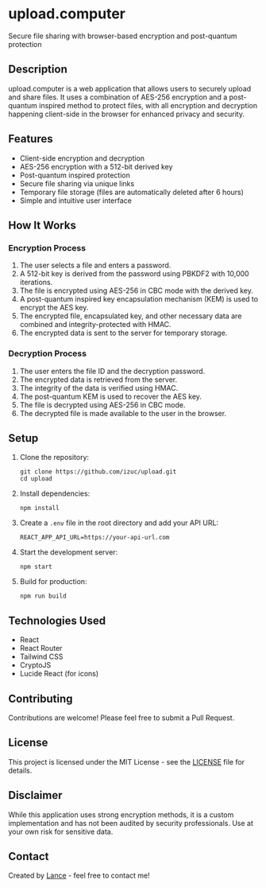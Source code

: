 # upload.computer

Secure file sharing with browser-based encryption and post-quantum protection

## Description

upload.computer is a web application that allows users to securely upload and share files. It uses a combination of AES-256 encryption and a post-quantum inspired method to protect files, with all encryption and decryption happening client-side in the browser for enhanced privacy and security.

## Features

- Client-side encryption and decryption
- AES-256 encryption with a 512-bit derived key
- Post-quantum inspired protection
- Secure file sharing via unique links
- Temporary file storage (files are automatically deleted after 6 hours)
- Simple and intuitive user interface

## How It Works

### Encryption Process

1. The user selects a file and enters a password.
2. A 512-bit key is derived from the password using PBKDF2 with 10,000 iterations.
3. The file is encrypted using AES-256 in CBC mode with the derived key.
4. A post-quantum inspired key encapsulation mechanism (KEM) is used to encrypt the AES key.
5. The encrypted file, encapsulated key, and other necessary data are combined and integrity-protected with HMAC.
6. The encrypted data is sent to the server for temporary storage.

### Decryption Process

1. The user enters the file ID and the decryption password.
2. The encrypted data is retrieved from the server.
3. The integrity of the data is verified using HMAC.
4. The post-quantum KEM is used to recover the AES key.
5. The file is decrypted using AES-256 in CBC mode.
6. The decrypted file is made available to the user in the browser.

## Setup

1. Clone the repository:
   ```
   git clone https://github.com/izuc/upload.git
   cd upload
   ```

2. Install dependencies:
   ```
   npm install
   ```

3. Create a `.env` file in the root directory and add your API URL:
   ```
   REACT_APP_API_URL=https://your-api-url.com
   ```

4. Start the development server:
   ```
   npm start
   ```

5. Build for production:
   ```
   npm run build
   ```

## Technologies Used

- React
- React Router
- Tailwind CSS
- CryptoJS
- Lucide React (for icons)

## Contributing

Contributions are welcome! Please feel free to submit a Pull Request.

## License

This project is licensed under the MIT License - see the [LICENSE](LICENSE) file for details.

## Disclaimer

While this application uses strong encryption methods, it is a custom implementation and has not been audited by security professionals. Use at your own risk for sensitive data.

## Contact

Created by [Lance](https://lance.name) - feel free to contact me!
